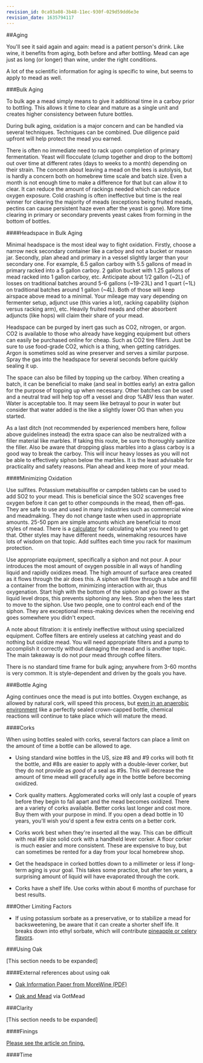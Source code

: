 ```yaml
---
revision_id: 0ca93a08-3b48-11ec-930f-029d59dd6e3e
revision_date: 1635794117
---
```


##Aging

You'll see it said again and again: mead is a patient person's drink. Like wine, it benefits from aging, both before and after bottling. Mead can age just as long (or longer) than wine, under the right conditions.

A lot of the scientific information for aging is specific to wine, but seems to apply to mead as well.

###Bulk Aging

To bulk age a mead simply means to give it additional time in a carboy prior to bottling. This allows it time to clear and mature as a single unit and creates higher consistency between future bottles.

During bulk aging, oxidation is a major concern and can be handled via several techniques.  Techniques can be combined.  Due diligence paid upfront will help protect the mead you earned.

There is often no immediate need to rack upon completion of primary fermentation.  Yeast will flocculate (clump together and drop to the bottom) out over time at different rates (days to weeks to a month) depending on their strain.  The concern about leaving a mead on the lees is autolysis, but is hardly a concern both on homebrew time scale and batch size.  Even a month is not enough time to make a difference for that but can allow it to clear.  It can reduce the amount of rackings needed which can reduce oxygen exposure.  Cold crashing is often ineffective but time is the real winner for clearing the majority of meads (exceptions being fruited meads, pectins can cause persistent haze even after the yeast is gone).  More time clearing in primary or secondary prevents yeast cakes from forming in the bottom of bottles.

####Headspace in Bulk Aging

Minimal headspace is the most ideal way to fight oxidation.  Firstly, choose a narrow neck secondary container like a carboy and not a bucket or mason jar.  Secondly, plan ahead and primary in a vessel slightly larger than your secondary one.  For example, 6.5 gallon carboy with 5.5 gallons of mead in primary racked into a 5 gallon carboy.  2 gallon bucket with 1.25 gallons of mead racked into 1 gallon carboy, etc.  Anticipate about 1/2 gallon (~2L) of losses on traditional batches around 5-6 gallons (~19-23L) and 1 quart (~1L) on traditional batches around 1 gallon (~4L).  Both of those will keep airspace above mead to a minimal.  Your mileage may vary depending on fermenter setup, adjunct use (this varies a lot), racking capability (siphon versus racking arm), etc.  Heavily fruited meads and other absorbent adjuncts (like hops) will claim their share of your mead.

Headspace can be purged by inert gas such as CO2, nitrogen, or argon.  CO2 is available to those who already have kegging equipment but others can easily be purchased online for cheap.  Such as CO2 tire fillers.  Just be sure to use food-grade CO2, which is a thing, when getting catridges.  Argon is sometimes sold as wine preserver and serves a similar purpose.  Spray the gas into the headspace for several seconds before quickly sealing it up.

The space can also be filled by topping up the carboy. When creating a batch, it can be beneficial to make (and seal in bottles early) an extra gallon for the purpose of topping up when necessary.  Other batches can be used and a neutral trad will help top off a vessel and drop %ABV less than water.  Water is acceptable too.  It may seem like betrayal to pour in water but consider that water added is the like a slightly lower OG than when you started.

As a last ditch (not recommended by experienced members here, follow above guidelines instead) the extra space can also be neutralized with a filler material like marbles. If taking this route, be sure to thoroughly sanitize the filler. Also be aware that dropping glass marbles into a glass carboy is a good way to break the carboy.  This will incur heavy losses as you will not be able to effectively siphon below the marbles.  It is the least advisable for practicality and safety reasons.  Plan ahead and keep more of your mead.

####Minimizing Oxidation

Use sulfites.  Potassium metabisulfite or campden tablets can be used to add SO2 to your mead.  This is beneficial since the SO2 scavenges free oxygen before it can get to other compounds in the mead, then off-gas.  They are safe to use and used in many industries such as commercial wine and meadmaking.  They do not change taste when used in appropriate amounts.  25-50 ppm are simple amounts which are beneficial to most styles of mead.  There is a [calculator](https://winemakermag.com/resource/1301-sulfite-calculator) for calculating what you need to get that.  Other styles may have different needs, winemaking resources have lots of wisdom on that topic.  Add sulfites each time you rack for maximum protection.

Use appropriate equipment, specifically a siphon and not pour.  A pour introduces the most amount of oxygen possible in all ways of handling liquid and rapidly oxidizes mead.  The high amount of surface area created as it flows through the air does this.  A siphon will flow through a tube and fill a container from the bottom, minimizing interaction with air, thus oxygenation.  Start high with the bottom of the siphon and go lower as the liquid level drops, this prevents siphoning any lees.  Stop when the lees start to move to the siphon.  Use two people, one to control each end of the siphon.  They are exceptional mess-making devices when the receiving end goes somewhere you didn't expect.

A note about filtration: it is entirely ineffective without using specialized equipment.  Coffee filters are entirely useless at catching yeast and do nothing but oxidize mead.  You will need appropriate filters and a pump to accomplish it correctly without damaging the mead and is another topic.  The main takeaway is do not pour mead through coffee filters.

There is no standard time frame for bulk aging; anywhere from 3-60 months is very common.  It is style-dependent and driven by the goals you have.

###Bottle Aging

Aging continues once the mead is put into bottles. Oxygen exchange, as allowed by natural cork, will speed this process, but [even in an anaerobic environment](http://www.jancisrobinson.com/articles/study-proves-oxygen-not-necessary-for-wine-ageing) like a perfectly sealed crown-capped bottle, chemical reactions will continue to take place which will mature the mead.

####Corks

When using bottles sealed with corks, several factors can place a limit on the amount of time a bottle can be allowed to age. 

* Using standard wine bottles in the US, size #8 and #9 corks will both fit the bottle, and #8s are easier to apply with a double-lever corker, but they do not provide as *good* of a seal as #9s. This will decrease the amount of time mead will gracefully age in the bottle before becoming oxidized.

* Cork quality matters. Agglomerated corks will only last a couple of years before they begin to fall apart and the mead becomes oxidized. There are a variety of corks available. Better corks last longer and cost more. Buy them with your purpose in mind. If you open a dead bottle in 10 years, you'll wish you'd spent a few extra cents on a better cork.

* Corks work best when they're inserted all the way. This can be difficult with real #9 size solid cork with a handheld lever corker. A floor corker is much easier and more consistent. These are expensive to buy, but can sometimes be rented for a day from your local homebrew shop.

* Get the headspace in corked bottles down to a millimeter or less if long-term aging is your goal. This takes some practice, but after ten years, a surprising amount of liquid will have evaporated through the cork.

* Corks have a shelf life. Use corks within about 6 months of purchase for best results.

###Other Limiting Factors

* If using potassium sorbate as a preservative, or to stabilize a mead for backsweetening, be aware that it can create a shorter shelf life. It breaks down into ethyl sorbate, which will contribute [pineapple or celery flavors](http://winemakersacademy.com/potassium-sorbate-wine-making/).

###Using Oak

[This section needs to be expanded]

####External references about using oak

*  [Oak Information Paper from MoreWine (PDF)](https://morewinemaking.com/web_files/intranet.morebeer.com/files/oakinfopaper09.pdf)

* [Oak and Mead](https://gotmead.com/blog/articles/effects-of-oak-on-mead/) via GotMead

###Clarity

[This section needs to be expanded]

####Finings

[Please see the article on fining.](/process/fining)

####Time